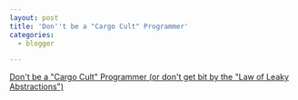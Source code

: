 ```yaml
---
layout: post
title: 'Don''t be a "Cargo Cult" Programmer'
categories:
  - blogger

---
```


<a href="http://weblogs.threepines.net/taba/archive/2004/05/05/214.aspx">Don't be a "Cargo Cult" Programmer (or don't get bit by the "Law of Leaky Abstractions")</a>
